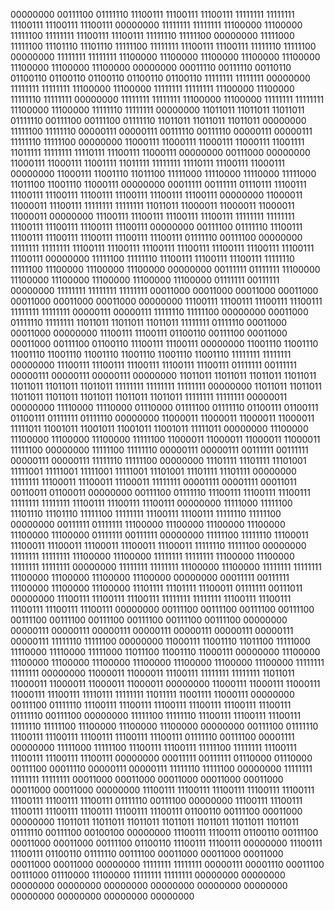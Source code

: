 00000000
00111100
01111110
11100111
11100111
11100111
11111111
11111111
11100111
11100111
11100111
00000000
11111111
11111111
11100000
11100000
11111100
11111111
11100111
11100111
11111110
11111100
00000000
11111000
11111100
11101110
11101110
11111100
11111111
11100111
11100111
11111110
11111100
00000000
11111111
11111111
11100000
11100000
11100000
11100000
11100000
11100000
11100000
11100000
00000000
00011110
00111110
00110110
01100110
01100110
01100110
01100110
01100110
11111111
11111111
00000000
11111111
11111111
11100000
11100000
11111111
11111111
11100000
11100000
11111110
11111111
00000000
11111111
11111111
11100000
11100000
11111111
11111111
11100000
11100000
11111110
11111111
00000000
11011011
11011011
11011011
01111110
00111100
00111100
01111110
11011011
11011011
11011011
00000000
11111100
11111110
00000111
00000111
00111110
00111110
00000111
00000111
11111110
11111100
00000000
11000111
11000111
11000111
11000111
11001111
11011111
11111111
11110111
11100111
11000111
00000000
00111000
00000000
11000111
11000111
11001111
11011111
11111111
11110111
11100111
11000111
00000000
11000111
11001110
11011100
11111000
11110000
11110000
11111000
11011100
11001110
11000111
00000000
00011111
00111111
01110111
11100111
11100111
11100111
11100111
11100111
11100111
11100111
00000000
11000011
11000011
11100111
11111111
11111111
11011011
11000011
11000011
11000011
11000011
00000000
11100111
11100111
11100111
11100111
11111111
11111111
11100111
11100111
11100111
11100111
00000000
00111100
01111110
11100111
11100111
11100111
11100111
11100111
11100111
01111110
00111100
00000000
11111111
11111111
11100111
11100111
11100111
11100111
11100111
11100111
11100111
11100111
00000000
11111100
11111110
11100111
11100111
11100111
11111110
11111100
11100000
11100000
11100000
00000000
00111111
01111111
11100000
11100000
11100000
11100000
11100000
11100000
01111111
00111111
00000000
11111111
11111111
11111111
00011000
00011000
00011000
00011000
00011000
00011000
00011000
00000000
11100111
11100111
11100111
11100111
11111111
11111111
00000111
00000111
11111110
11111100
00000000
00011000
01111110
11111111
11011011
11011011
11011011
11111111
01111110
00011000
00011000
00000000
11100111
11100111
01100110
00111100
00011000
00011000
00111100
01100110
11100111
11100111
00000000
11001110
11001110
11001110
11001110
11001110
11001110
11001110
11001110
11111111
11111111
00000000
11100111
11100111
11100111
11100111
11100111
01111111
00111111
00000111
00000111
00000111
00000000
11011011
11011011
11011011
11011011
11011011
11011011
11011011
11111111
11111111
11111111
00000000
11011011
11011011
11011011
11011011
11011011
11011011
11011011
11111111
11111111
00000011
00000000
11110000
11110000
01110000
01111100
01111110
01100111
01100111
01100111
01111111
01111110
00000000
11000011
11000011
11000011
11000011
11111011
11001011
11001011
11001011
11001011
11111011
00000000
11100000
11100000
11100000
11100000
11111100
11000011
11000011
11000011
11000011
11111100
00000000
11111100
11111110
00000111
00000111
00111111
00111111
00000111
00000111
11111110
11111100
00000000
11101111
11101111
11101001
11111001
11111001
11111001
11111001
11101001
11101111
11101111
00000000
11111111
11100011
11100011
11100011
11111111
00001111
00001111
00011011
00110011
01100011
00000000
00111100
01111110
11100111
11100111
11100111
11111111
11111111
11100111
11100111
11100111
00000000
11111000
11111100
11101110
11101110
11111100
11111111
11100111
11100111
11111110
11111100
00000000
00111111
01111111
11100000
11100000
11100000
11100000
11100000
11100000
01111111
00111111
00000000
11111100
11111110
11100011
11100011
11100011
11100011
11100011
11100011
11111110
11111100
00000000
11111111
11111111
11100000
11100000
11111111
11111111
11100000
11100000
11111111
11111111
00000000
11111111
11111111
11100000
11100000
11111111
11111111
11100000
11100000
11100000
11100000
00000000
00011111
00111111
11100000
11100000
11100000
11101111
11101111
11100011
01111111
00111011
00000000
11100111
11100111
11100111
11111111
11111111
11100111
11100111
11100111
11100111
11100111
00000000
00111100
00111100
00111100
00111100
00111100
00111100
00111100
00111100
00111100
00111100
00000000
00000111
00000111
00000111
00000111
00000111
00000111
00000111
00000111
11111110
11111100
00000000
11000111
11001110
11011100
11111000
11110000
11110000
11111000
11011100
11001110
11000111
00000000
11100000
11100000
11100000
11100000
11100000
11100000
11100000
11100000
11111111
11111111
00000000
11000011
11000011
11100111
11111111
11111111
11011011
11000011
11000011
11000011
11000011
00000000
11000111
11000111
11000111
11000111
11100111
11110111
11111111
11011111
11001111
11000111
00000000
00111100
01111110
11100111
11100111
11100111
11100111
11100111
11100111
01111110
00111100
00000000
11111100
11111110
11100111
11100111
11100111
11111110
11111100
11100000
11100000
11100000
00000000
00111100
01111110
11100111
11100111
11100111
11100111
11100111
01111110
00111100
00001111
00000000
11111000
11111100
11100111
11100111
11111100
11111111
11100111
11100111
11100111
11100111
00000000
00011111
00111111
01110000
01110000
00111100
00011110
00000111
00000111
11111110
11111100
00000000
11111111
11111111
11111111
00011000
00011000
00011000
00011000
00011000
00011000
00011000
00000000
11100111
11100111
11100111
11100111
11100111
11100111
11100111
11100111
01111110
00111100
00000000
11100111
11100111
11100111
11100111
11100111
11100111
11100111
01100110
00111100
00011000
00000000
11011011
11011011
11011011
11011011
11011011
11011011
11011011
01111110
00111100
00100100
00000000
11100111
11100111
01100110
00111100
00011000
00011000
00111100
01100110
11100111
11100111
00000000
11100111
11100111
01100110
01111110
00111100
00011000
00011000
00011000
00011000
00011000
00000000
11111111
11111111
00000111
00001110
00011100
00111000
01110000
11100000
11111111
11111111
00000000
00000000
00000000
00000000
00000000
00000000
00000000
00000000
00000000
00000000
00000000
00000000

